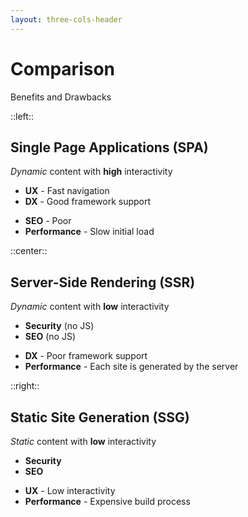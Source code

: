 ```yaml
---
layout: three-cols-header
---
```


# Comparison

Benefits and Drawbacks

::left::

<div class="flex flex-col items-center text-center">
  <carbon:devices class="mb-4 size-16 text-emerald-400" />

## Single Page Applications (SPA)

<span class="text-emerald-300">*Dynamic* content with **high** interactivity</span>

<div class="flex flex-col gap-3 text-start">
<div>

- <span class="text-green-300">**UX**</span> - Fast navigation
- <span class="text-green-300">**DX**</span> - Good framework support

</div>

- <span class="text-red-300">**SEO**</span> - Poor
- <span class="text-red-300">**Performance**</span> - Slow initial load

</div>
</div>

::center::

<div class="flex flex-col items-center text-center">
  <carbon:bare-metal-server class="mb-4 size-16 text-sky-400" />

## Server-Side Rendering (SSR)

<span class="text-sky-300">*Dynamic* content with **low** interactivity</span>

<div class="flex flex-col gap-3 text-start">
<div>

- <span class="text-green-300">**Security**</span> (no JS)
- <span class="text-green-300">**SEO**</span> (no JS)

</div>

- <span class="text-red-300">**DX**</span> - Poor framework support
- <span class="text-red-300">**Performance**</span> - Each site is generated by the server

</div>
</div>

::right::

<div class="flex flex-col items-center text-center">
  <heroicons:wrench class="mb-4 text-purple-400 size-16" />

## Static Site Generation (SSG)

<span class="text-purple-300">*Static* content with **low** interactivity</span>


<div class="flex flex-col gap-3 text-start">
<div>

- <span class="text-green-300">**Security**</span>
- <span class="text-green-300">**SEO**</span>

</div>

- <span class="text-red-300">**UX**</span> - Low interactivity
- <span class="text-red-300">**Performance**</span> - Expensive build process

</div>
</div>
